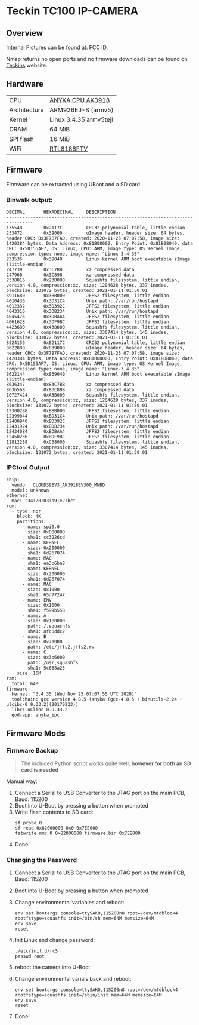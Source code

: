 # Teckin TC100 IP-CAMERA

## Overview

Internal Pictures can be found at: [FCC ID](https://fccid.io/2AQNX-TC100).

Nmap returns no open ports and no firmware downloads can be found on [Teckins](https://www.teckinhome.com/) website.

## Hardware

|||
|----|------|
|CPU |[ANYKA CPU AK3918](http://www.anyka.com/en/productInfo.aspx?id=113)|
|Architecture| ARM926EJ-S (armv5)|
|Kernel|Linux 3.4.35 armv5tejl|
|DRAM| 64 MiB|
|SPI flash| 16 MiB|
|WiFi|[RTL8188FTV](https://www.realtek.com/en/products/communications-network-ics/item/rtl8188ftv)

## Firmware

Firmware can be extracted using UBoot and a SD card.

### Binwalk output:

```
DECIMAL       HEXADECIMAL     DESCRIPTION
--------------------------------------------------------------------------------
135548        0x2117C         CRC32 polynomial table, little endian
233472        0x39000         uImage header, header size: 64 bytes, header CRC: 0x3F7B7FAD, created: 2020-11-25 07:07:58, image size: 1420384 bytes, Data Address: 0x81B08000, Entry Point: 0x81B08040, data CRC: 0x5D155AF7, OS: Linux, CPU: ARM, image type: OS Kernel Image, compression type: none, image name: "Linux-3.4.35"
233536        0x39040         Linux kernel ARM boot executable zImage (little-endian)
247739        0x3C7BB         xz compressed data
247960        0x3C898         xz compressed data
2338816       0x23B000        Squashfs filesystem, little endian, version 4.0, compression:xz, size: 1204628 bytes, 337 inodes, blocksize: 131072 bytes, created: 2021-01-11 01:50:01
3911680       0x3BB000        JFFS2 filesystem, little endian
4010436       0x3D31C4        Unix path: /var/run/hostapd
4012332       0x3D392C        JFFS2 filesystem, little endian
4043316       0x3DB234        Unix path: /var/run/hostapd
4045476       0x3DBAA4        JFFS2 filesystem, little endian
4061628       0x3DF9BC        JFFS2 filesystem, little endian
4423680       0x438000        Squashfs filesystem, little endian, version 4.0, compression:xz, size: 3307414 bytes, 145 inodes, blocksize: 131072 bytes, created: 2021-01-11 01:50:01
8524156       0x82117C        CRC32 polynomial table, little endian
8622080       0x839000        uImage header, header size: 64 bytes, header CRC: 0x3F7B7FAD, created: 2020-11-25 07:07:58, image size: 1420384 bytes, Data Address: 0x81B08000, Entry Point: 0x81B08040, data CRC: 0x5D155AF7, OS: Linux, CPU: ARM, image type: OS Kernel Image, compression type: none, image name: "Linux-3.4.35"
8622144       0x839040        Linux kernel ARM boot executable zImage (little-endian)
8636347       0x83C7BB        xz compressed data
8636568       0x83C898        xz compressed data
10727424      0xA3B000        Squashfs filesystem, little endian, version 4.0, compression:xz, size: 1204628 bytes, 337 inodes, blocksize: 131072 bytes, created: 2021-01-11 01:50:01
12300288      0xBBB000        JFFS2 filesystem, little endian
12399044      0xBD31C4        Unix path: /var/run/hostapd
12400940      0xBD392C        JFFS2 filesystem, little endian
12431924      0xBDB234        Unix path: /var/run/hostapd
12434084      0xBDBAA4        JFFS2 filesystem, little endian
12450236      0xBDF9BC        JFFS2 filesystem, little endian
12812288      0xC38000        Squashfs filesystem, little endian, version 4.0, compression:xz, size: 3307414 bytes, 145 inodes, blocksize: 131072 bytes, created: 2021-01-11 01:50:01
```

### IPCtool Output

```
chip:
  vendor: CLOUD39EV3_AK3918EV300_MNBD
  model: unknown
ethernet:
  mac: "34:20:03:a9:e2:bc"
rom:
  - type: nor
    block: 4K
    partitions:
      - name: spi0.0
        size: 0x800000
        sha1: cc3226cd
      - name: KERNEL
        size: 0x200000
        sha1: 6d267074
      - name: MAC
        sha1: ea3c6ba8
      - name: KERNEL
        size: 0x200000
        sha1: 6d267074
      - name: MAC
        size: 0x1000
        sha1: 65d77247
      - name: ENV
        size: 0x1000
        sha1: f599b558
      - name: A
        size: 0x180000
        path: /,squashfs
        sha1: afc0ddc2
      - name: B
        size: 0x7d000
        path: /etc/jffs2,jffs2,rw
      - name: C
        size: 0x3b6000
        path: /usr,squashfs
        sha1: 5c668a25
    size: 15M
ram:
  total: 64M
firmware:
  kernel: "3.4.35 (Wed Nov 25 07:07:55 UTC 2020)"
  toolchain: gcc version 4.8.5 (anyka (gcc-4.8.5 + binutils-2.24 + ulcibc-0.9.33.2)(20170223))
  libc: uClibc 0.9.33.2
  god-app: anyka_ipc
```

## Firmware Mods


### Firmware Backup

> The included Python script works quite well, __however for both an SD card is needed__

Manual way:

1. Connect a Serial to USB Converter to the JTAG port on the main PCB, Baud: 115200
2. Boot into U-Boot by pressing a button when prompted
3. Write flash contents to SD card:
    ```
    sf probe 0
    sf read 0x82000000 0x0 0x7EE000
    fatwrite mmc 0 0x82000000 firmware.bin 0x7EE000
    ```
4. Done! 
### Changing the Password

1. Connect a Serial to USB Converter to the JTAG port on the main PCB, Baud: 115200
2. Boot into U-Boot by pressing a button when prompted
3. Change environmental variables and reboot:

    ```
    env set bootargs console=ttySAK0,115200n8 root=/dev/mtdblock4 rootfstype=squashfs init=/bin/sh mem=64M memsize=64M
    env save
    reset
    ```

4. Init Linux and change password:

    ```
    ./etc/init.d/rcS
    passwd root
    ```
 
5. reboot the camera into U-Boot
6. Change environmental varials back and reboot:

    ```
    env set bootargs console=ttySAK0,115200n8 root=/dev/mtdblock4 rootfstype=squashfs init=/sbin/init mem=64M memsize=64M
    env save
    reset
    ```
7. Done!

